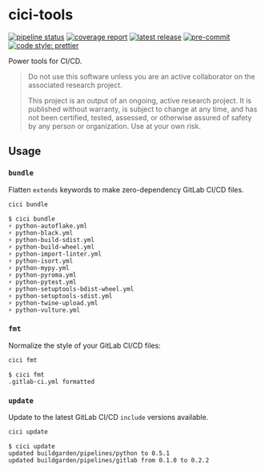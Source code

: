 # cici-tools

<!-- BADGIE TIME -->

[![pipeline status](https://img.shields.io/gitlab/pipeline-status/buildgarden/tools/cici-tools?branch=main)](https://gitlab.com/buildgarden/tools/cici-tools/-/commits/main)
[![coverage report](https://img.shields.io/gitlab/pipeline-coverage/buildgarden/tools/cici-tools?branch=main)](https://gitlab.com/buildgarden/tools/cici-tools/-/commits/main)
[![latest release](https://img.shields.io/gitlab/v/release/buildgarden/tools/cici-tools)](https://gitlab.com/buildgarden/tools/cici-tools/-/releases)
[![pre-commit](https://img.shields.io/badge/pre--commit-enabled-brightgreen?logo=pre-commit)](https://github.com/pre-commit/pre-commit)
[![code style: prettier](https://img.shields.io/badge/code_style-prettier-ff69b4.svg)](https://github.com/prettier/prettier)

<!-- END BADGIE TIME -->

Power tools for CI/CD.

> Do not use this software unless you are an active collaborator on the
> associated research project.
>
> This project is an output of an ongoing, active research project. It is
> published without warranty, is subject to change at any time, and has not been
> certified, tested, assessed, or otherwise assured of safety by any person or
> organization. Use at your own risk.

## Usage

### `bundle`

Flatten `extends` keywords to make zero-dependency GitLab CI/CD files.

```bash
cici bundle
```

```console
$ cici bundle
⚡ python-autoflake.yml
⚡ python-black.yml
⚡ python-build-sdist.yml
⚡ python-build-wheel.yml
⚡ python-import-linter.yml
⚡ python-isort.yml
⚡ python-mypy.yml
⚡ python-pyroma.yml
⚡ python-pytest.yml
⚡ python-setuptools-bdist-wheel.yml
⚡ python-setuptools-sdist.yml
⚡ python-twine-upload.yml
⚡ python-vulture.yml
```

### `fmt`

Normalize the style of your GitLab CI/CD files:

```bash
cici fmt
```

```console
$ cici fmt
.gitlab-ci.yml formatted
```

### `update`

Update to the latest GitLab CI/CD `include` versions available.

```bash
cici update
```

```console
$ cici update
updated buildgarden/pipelines/python to 0.5.1
updated buildgarden/pipelines/gitlab from 0.1.0 to 0.2.2
```
